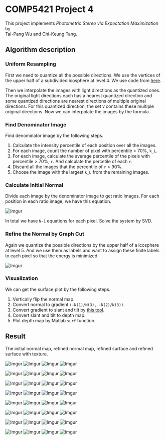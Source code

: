 # COMP5421 Project 4
This project implements _Photometric Stereo via Expectation Maximization_ by  
Tai-Pang Wu and Chi-Keung Tang.

## Algorithm description
### Uniform Resampling
First we need to quantize all the possible directions. We use the vertices of the upper half of a subdivided icosphere at level 4. We use code from [here](https://www.mathworks.com/matlabcentral/fileexchange/50105-icosphere).

Then we interpolate the images with light directions as the quantized ones. The original light directions each has a nearest quantized direction and some quantized directions are nearest directions of multiple original directions. For this quantized direction, the set `V` contains these multiple original directions. Now we can interpolate the images by the formula.

### Find Denominator Image
Find denominator image by the following steps.
1. Calculate the intensity percentile of each position over all the images.
2. For each image, count the number of pixel with percentile > 70%, `k_L`.
3. For each image, calculate the average percentile of the pixels with percentile > 70%, `r`. And calculate the percetile of each `r`.
4. Discard all the images that the percentile of `r` > 90%.
5. Choose the image with the largest `k_L` from the remaining images.

### Calculate Initial Normal
Divide each image by the denominator image to get ratio images. For each position in each ratio image, we have this equation.

![Imgur](https://i.imgur.com/4fOBS5sm.png)

In total we have `N-1` equations for each pixel. Solve the system by SVD.

### Refine the Normal by Graph Cut
Again we quantize the possible directions by the upper half of a icosphere at level 5. And we use them as labels and want to assign these finite labels to each pixel so that the energy is minimized.

![Imgur](https://i.imgur.com/8jxN78Fm.png)

### Visualization
We can get the surface plot by the following steps.
1. Vertically flip the normal map.
2. Convert normal to gradient `(-N(1)/N(3), -N(2)/N(3))`.
3. Convert gradient to slant and tilt by [this tool](http://www.peterkovesi.com/matlabfns/#shapelet).
4. Convert slant and tilt to depth map.
5. Plot depth map by Matlab `surf` function.

## Result
The initial normal map, refined normal map, refined surface and refined surface with texture.

![Imgur](https://i.imgur.com/OUCTkhVm.jpg)
![Imgur](https://i.imgur.com/Zc8PkBsm.jpg)
![Imgur](https://i.imgur.com/pZZj98bm.jpg)
![Imgur](https://i.imgur.com/VZNFl98m.jpg)

![Imgur](https://i.imgur.com/KZrU0K6m.jpg)
![Imgur](https://i.imgur.com/SJYR2OVm.jpg)
![Imgur](https://i.imgur.com/gI6B0t8m.jpg)
![Imgur](https://i.imgur.com/L02fgIrm.jpg)

![Imgur](https://i.imgur.com/4uvRT6Lm.jpg)
![Imgur](https://i.imgur.com/LluCDaom.jpg)
![Imgur](https://i.imgur.com/Fi6aNxrm.jpg)
![Imgur](https://i.imgur.com/GqqUjltm.jpg)

![Imgur](https://i.imgur.com/wUX62zKm.jpg)
![Imgur](https://i.imgur.com/WMD6zdmm.jpg)
![Imgur](https://i.imgur.com/sOtHPGMm.jpg)
![Imgur](https://i.imgur.com/9Y0M69Am.jpg)

![Imgur](https://i.imgur.com/2DN6g7hm.jpg)
![Imgur](https://i.imgur.com/320IbKlm.jpg)
![Imgur](https://i.imgur.com/a4urii2m.jpg)
![Imgur](https://i.imgur.com/Sb6fWkIm.jpg)

![Imgur](https://i.imgur.com/5A4MuGum.jpg)
![Imgur](https://i.imgur.com/Lp1put0m.jpg)
![Imgur](https://i.imgur.com/19Rmopom.jpg)
![Imgur](https://i.imgur.com/lSb8Cs4m.jpg)

![Imgur](https://i.imgur.com/l9UjVQNm.jpg)
![Imgur](https://i.imgur.com/QYYJGBsm.jpg)
![Imgur](https://i.imgur.com/QJ3THimm.jpg)
![Imgur](https://i.imgur.com/j31NzOMm.jpg)

![Imgur](https://i.imgur.com/SY2BD8nm.jpg)
![Imgur](https://i.imgur.com/hyQlG6Ym.jpg)
![Imgur](https://i.imgur.com/WzsnV6Nm.jpg)
![Imgur](https://i.imgur.com/jim0vgvm.jpg)
